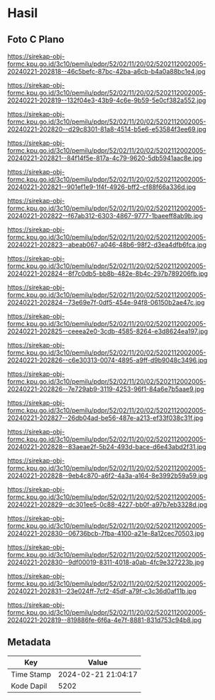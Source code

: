 # Hasil

## Foto C Plano

https://sirekap-obj-formc.kpu.go.id/3c10/pemilu/pdpr/52/02/11/20/02/5202112002005-20240221-202818--46c5befc-87bc-42ba-a6cb-b4a0a88bc1e4.jpg

https://sirekap-obj-formc.kpu.go.id/3c10/pemilu/pdpr/52/02/11/20/02/5202112002005-20240221-202819--132f04e3-43b9-4c6e-9b59-5e0cf382a552.jpg

https://sirekap-obj-formc.kpu.go.id/3c10/pemilu/pdpr/52/02/11/20/02/5202112002005-20240221-202820--d29c8301-81a8-4514-b5e6-e53584f3ee69.jpg

https://sirekap-obj-formc.kpu.go.id/3c10/pemilu/pdpr/52/02/11/20/02/5202112002005-20240221-202821--84f14f5e-817a-4c79-9620-5db5941aac8e.jpg

https://sirekap-obj-formc.kpu.go.id/3c10/pemilu/pdpr/52/02/11/20/02/5202112002005-20240221-202821--901ef1e9-1f4f-4926-bff2-cf88f66a336d.jpg

https://sirekap-obj-formc.kpu.go.id/3c10/pemilu/pdpr/52/02/11/20/02/5202112002005-20240221-202822--f67ab312-6303-4867-9777-1baeeff8ab9b.jpg

https://sirekap-obj-formc.kpu.go.id/3c10/pemilu/pdpr/52/02/11/20/02/5202112002005-20240221-202823--abeab067-a046-48b6-98f2-d3ea4dfb6fca.jpg

https://sirekap-obj-formc.kpu.go.id/3c10/pemilu/pdpr/52/02/11/20/02/5202112002005-20240221-202824--8f7c0db5-bb8b-482e-8b4c-297b789206fb.jpg

https://sirekap-obj-formc.kpu.go.id/3c10/pemilu/pdpr/52/02/11/20/02/5202112002005-20240221-202824--73e69e7f-0df5-454e-94f8-06150b2ae47c.jpg

https://sirekap-obj-formc.kpu.go.id/3c10/pemilu/pdpr/52/02/11/20/02/5202112002005-20240221-202825--ceeea2e0-3cdb-4585-8264-e3d8624ea197.jpg

https://sirekap-obj-formc.kpu.go.id/3c10/pemilu/pdpr/52/02/11/20/02/5202112002005-20240221-202826--c6e30313-0074-4895-a9ff-d9b9048c3496.jpg

https://sirekap-obj-formc.kpu.go.id/3c10/pemilu/pdpr/52/02/11/20/02/5202112002005-20240221-202826--7e729ab9-3119-4253-96f1-84a6e7b5aae9.jpg

https://sirekap-obj-formc.kpu.go.id/3c10/pemilu/pdpr/52/02/11/20/02/5202112002005-20240221-202827--26db04ad-be56-487e-a213-ef33f038c31f.jpg

https://sirekap-obj-formc.kpu.go.id/3c10/pemilu/pdpr/52/02/11/20/02/5202112002005-20240221-202828--83aeae2f-5b24-493d-bace-d6e43abd2f31.jpg

https://sirekap-obj-formc.kpu.go.id/3c10/pemilu/pdpr/52/02/11/20/02/5202112002005-20240221-202828--9eb4c870-a6f2-4a3a-a164-8e3992b59a59.jpg

https://sirekap-obj-formc.kpu.go.id/3c10/pemilu/pdpr/52/02/11/20/02/5202112002005-20240221-202829--dc301ee5-0c88-4227-bb0f-a97b7eb3328d.jpg

https://sirekap-obj-formc.kpu.go.id/3c10/pemilu/pdpr/52/02/11/20/02/5202112002005-20240221-202830--06736bcb-7fba-4100-a21e-8a12cec70503.jpg

https://sirekap-obj-formc.kpu.go.id/3c10/pemilu/pdpr/52/02/11/20/02/5202112002005-20240221-202830--9df00019-8311-4018-a0ab-4fc9e327223b.jpg

https://sirekap-obj-formc.kpu.go.id/3c10/pemilu/pdpr/52/02/11/20/02/5202112002005-20240221-202831--23e024ff-7cf2-45df-a79f-c3c36d0af11b.jpg

https://sirekap-obj-formc.kpu.go.id/3c10/pemilu/pdpr/52/02/11/20/02/5202112002005-20240221-202819--819886fe-6f6a-4e7f-8881-831d753c94b8.jpg


## Metadata

| Key        | Value               |
| ---------- | ------------------- |
| Time Stamp | 2024-02-21 21:04:17 |
| Kode Dapil | 5202                |



